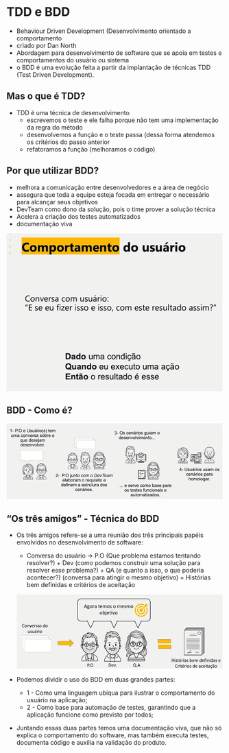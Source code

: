 # TDD e BDD

- Behaviour Driven Development (Desenvolvimento orientado a comportamento
- criado por Dan North
- Abordagem para desenvolvimento de software que se apoia em testes e comportamentos do usuário ou sistema
- o BDD é uma evolução feita a partir da implantação de técnicas TDD (Test Driven Development).

## Mas o que é TDD?

- TDD é uma técnica de desenvolvimento
    - escrevemos o teste e ele falha porque não tem uma implementação da regra do método
    - desenvolvemos a função e o teste passa (dessa forma atendemos os critérios do passo anterior
    - refatoramos a função (melhoramos o código)

## Por que utilizar BDD?

- melhora a comunicação entre desenvolvedores e a área de negócio
- assegura que toda a equipe esteja focada em entregar o necessário para alcançar seus objetivos
- DevTeam como dono da solução, pois o time prover a solução técnica
- Acelera a criação dos testes automatizados
- documentação viva

![Untitled](TDD%20e%20BDD%2085a487ac66cf4252a0a88b7c99c5f8c0/Untitled.png)

## BDD - Como é?

![Untitled](TDD%20e%20BDD%2085a487ac66cf4252a0a88b7c99c5f8c0/Untitled%201.png)

## “Os três amigos” - Técnica do BDD

- Os três amigos refere-se a uma reunião dos três principais papéis envolvidos no desenvolvimento de software:
    - Conversa do usuário → P.O (Que problema estamos tentando resolver?) + Dev (como podemos construir uma solução para resolver esse problema?) + QA (e quanto a isso, o que poderia acontecer?) (conversa para atingir o mesmo objetivo) = Histórias bem definidas e critérios de aceitação
    
    ![Untitled](TDD%20e%20BDD%2085a487ac66cf4252a0a88b7c99c5f8c0/Untitled%202.png)
    
- Podemos dividir o uso do BDD em duas grandes partes:
    - 1 - Como uma linguagem ubíqua para ilustrar o comportamento do usuário na aplicação;
    - 2 - Como base para automação de testes, garantindo que a aplicação funcione como previsto por todos;
- Juntando essas duas partes temos uma documentação viva, que não só explica o comportamento do software, mas também executa testes, documenta código e auxilia na validação do produto.